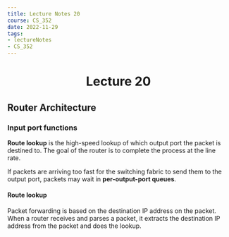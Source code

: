```yaml
---
title: Lecture Notes 20
course: CS_352
date: 2022-11-29
tags: 
- lectureNotes
- CS_352
---
```


<center><h1>Lecture 20</h1></center>

## Router Architecture
### Input port functions
**Route lookup** is the high-speed lookup of which output port the packet is destined to. The goal of the router is to complete the process at the line rate.

If packets are arriving too fast for the switching fabric to send them to the output port, packets may wait in **per-output-port queues**.

#### Route lookup
Packet forwarding is based on the destination IP address on the packet. When a router receives and parses a packet, it extracts the destination IP address from the packet and does the lookup.